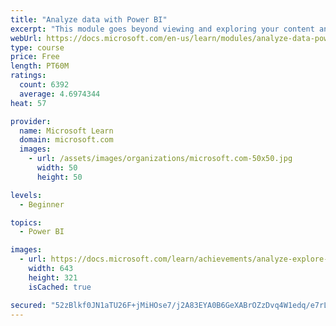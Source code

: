 ```yaml
---
title: "Analyze data with Power BI"
excerpt: "This module goes beyond viewing and exploring your content and explains how to interact with it by working with reports and dashboards to uncover and share new business insights."
webUrl: https://docs.microsoft.com/en-us/learn/modules/analyze-data-power-bi/
type: course
price: Free
length: PT60M
ratings:
  count: 6392
  average: 4.6974344
heat: 57

provider:
  name: Microsoft Learn
  domain: microsoft.com
  images:
    - url: /assets/images/organizations/microsoft.com-50x50.jpg
      width: 50
      height: 50

levels:
  - Beginner

topics:
  - Power BI

images:
  - url: https://docs.microsoft.com/learn/achievements/analyze-explore-data-power-bi-social.png
    width: 643
    height: 321
    isCached: true

secured: "52zBlkf0JN1aTU26F+jMiHOse7/j2A83EYA0B6GeXABrOZzDvq4W1edq/e7rLPivBXrKeRlIDksYyrjMDFSQq7JPQoQp0UJOBWOSlkPHxygg5wj5aNln5dhyCj8zRMc0W7qOOcMq8/ciSAKmJeJLBu3iHVKH46OTxJahah2RP+9huXPEbz+lT+rSgQsJ+YozOsdysQ59S0RM9gEJI0m8u7oD4h6v4Fy73X77vAlXUSMH8eKVjVqIoJsEjNp8Sxp9BpmTWuwkI9pPYiibEloeXpWWY/n32GzgX2WNKfnIQEOVbNuPHtPvwpRkEzegsANx+kOm1WcTN5oFiSXpLkc8GJvliORZf5NkwSh8KOrgAvfd/NguSdcL64gphceItWzhqW8t8LzhAYZhv/mb3CN7AFZewPmLvsVJVp/QK4EHjX8=;QrfSkUFuCgUwFaxGUHtJvQ=="
---
```



